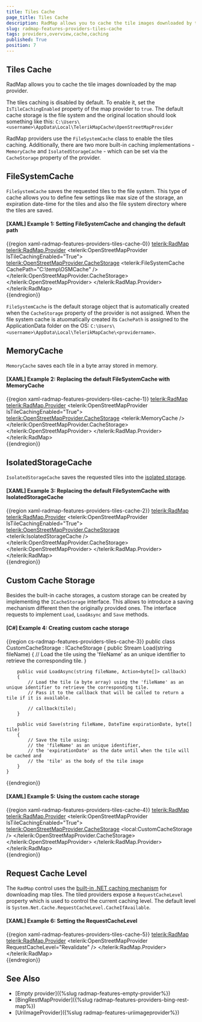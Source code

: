 ```yaml
---
title: Tiles Cache
page_title: Tiles Cache
description: RadMap allows you to cache the tile images downloaded by the map provider.
slug: radmap-features-providers-tiles-cache
tags: providers,overview,cache,caching
published: True
position: 7
---
```


## Tiles Cache

RadMap allows you to cache the tile images downloaded by the map provider.

The tiles caching is disabled by default. To enable it, set the `IsTileCachingEnabled` property of the map provider to `true`. The default cache storage is the file system and the original location should look something like this: `C:\Users\<username>\AppData\Local\TelerikMapCache\OpenStreetMapProvider`

RadMap providers use the `FileSystemCache` class to enable the tiles caching. Additionally, there are two more built-in caching implementations - `MemoryCache` and `IsolatedStorageCache` - which can be set via the `CacheStorage` property of the provider.

## FileSystemCache

`FileSystemCache` saves the requested tiles to the file system. This type of cache allows you to define few settings like max size of the storage, an expiration date-time for the tiles and also the file system directory where the tiles are saved.

#### __[XAML] Example 1: Setting FileSystemCache and changing the default path__
{{region xaml-radmap-features-providers-tiles-cache-0}}
	<telerik:RadMap>
		<telerik:RadMap.Provider>
			<telerik:OpenStreetMapProvider IsTileCachingEnabled="True">
				<telerik:OpenStreetMapProvider.CacheStorage>
					<telerik:FileSystemCache CachePath="C:\temp\OSMCache" />
				</telerik:OpenStreetMapProvider.CacheStorage>
			</telerik:OpenStreetMapProvider>
		</telerik:RadMap.Provider>
	</telerik:RadMap>	
{{endregion}}

 `FileSystemCache` is the default storage object that is automatically created when the `CacheStorage` property of the provider is not assigned. When the file system cache is atuomatically created its `CachePath` is assigned to the ApplicationData folder on the OS: `C:\Users\<username>\AppData\Local\TelerikMapCache\<providername>`.

## MemoryCache

`MemoryCache` saves each tile in a byte array stored in memory.

#### __[XAML] Example 2: Replacing the default FileSystemCache with MemoryCache__
{{region xaml-radmap-features-providers-tiles-cache-1}}
	<telerik:RadMap>
		<telerik:RadMap.Provider>
			<telerik:OpenStreetMapProvider IsTileCachingEnabled="True">
				<telerik:OpenStreetMapProvider.CacheStorage>
					<telerik:MemoryCache />
				</telerik:OpenStreetMapProvider.CacheStorage>
			</telerik:OpenStreetMapProvider>
		</telerik:RadMap.Provider>
	</telerik:RadMap>	
{{endregion}}

## IsolatedStorageCache

`IsolatedStorageCache` saves the requested tiles into the [isolated storage](https://docs.microsoft.com/en-us/dotnet/standard/io/isolated-storage).

#### __[XAML] Example 3: Replacing the default FileSystemCache with IsolatedStorageCache__
{{region xaml-radmap-features-providers-tiles-cache-2}}
	<telerik:RadMap>
		<telerik:RadMap.Provider>
			<telerik:OpenStreetMapProvider IsTileCachingEnabled="True">
				<telerik:OpenStreetMapProvider.CacheStorage>
					<telerik:IsolatedStorageCache />
				</telerik:OpenStreetMapProvider.CacheStorage>
			</telerik:OpenStreetMapProvider>
		</telerik:RadMap.Provider>
	</telerik:RadMap>	
{{endregion}}

## Custom Cache Storage

Besides the built-in cache storages, a custom storage can be created by implementing the `ICacheStorage` interface. This allows to introduce a saving mechanism different then the originally provided ones. The interface requests to implement `Load`, `LoadAsync` and `Save` methods.

#### __[C#] Example 4: Creating custom cache storage__
{{region cs-radmap-features-providers-tiles-cache-3}}
	public class CustomCacheStorage : ICacheStorage
    {
        public Stream Load(string fileName)
        {
            // Load the tile using the 'fileName' as an unique identifier to retrieve the corresponding tile.
        }

        public void LoadAsync(string fileName, Action<byte[]> callback)
        {
            // Load the tile (a byte array) using the 'fileName' as an unique identifier to retrieve the corresponding tile.
            // Pass it to the callback that will be called to return a tile if it is available.

            // callback(tile);
        }

        public void Save(string fileName, DateTime expirationDate, byte[] tile)
        {
            // Save the tile using:
            // the 'fileName' as an unique identifier, 
            // the 'expirationDate' as the date until when the tile will be cached and
            // the 'tile' as the body of the tile image
        }
    }
{{endregion}}

#### __[XAML] Example 5: Using the custom cache storage__
{{region xaml-radmap-features-providers-tiles-cache-4}}
	<telerik:RadMap>
		<telerik:RadMap.Provider>
			<telerik:OpenStreetMapProvider IsTileCachingEnabled="True">
				<telerik:OpenStreetMapProvider.CacheStorage>
					<local:CustomCacheStorage />
				</telerik:OpenStreetMapProvider.CacheStorage>
			</telerik:OpenStreetMapProvider>
		</telerik:RadMap.Provider>
	</telerik:RadMap>	
{{endregion}}

## Request Cache Level

The `RadMap` control uses the [built-in .NET caching mechanism](https://docs.microsoft.com/en-us/dotnet/api/system.net.cache.requestcachelevel?view=netcore-3.1) for downloading map tiles. The tiled providers expose a `RequestCacheLevel` property which is used to control the current caching level. The default level is `System.Net.Cache.RequestCacheLevel.CacheIfAvailable`. 

#### __[XAML] Example 6: Setting the RequestCacheLevel__
{{region xaml-radmap-features-providers-tiles-cache-5}}
	<telerik:RadMap>
		<telerik:RadMap.Provider>
			<telerik:OpenStreetMapProvider RequestCacheLevel="Revalidate" />
		</telerik:RadMap.Provider>
	</telerik:RadMap>	
{{endregion}}

## See Also
 * [Empty provider]({%slug radmap-features-empty-provider%})
 * [BingRestMapProvider]({%slug radmap-features-providers-bing-rest-map%}) 
 * [UriImageProvider]({%slug radmap-features-uriimageprovider%})
